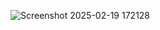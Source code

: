 ![Screenshot 2025-02-19 172128](https://github.com/user-attachments/assets/6a0e4bb2-c8fa-4661-93b9-72f19684849a)

